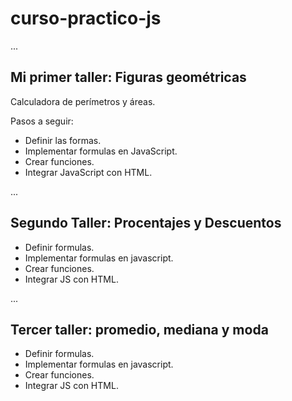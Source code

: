 # curso-practico-js

...

## Mi primer taller: Figuras geométricas
Calculadora de perímetros y áreas.

Pasos a seguir:
- Definir las formas.
- Implementar formulas en JavaScript.
- Crear funciones.
- Integrar JavaScript con HTML.

...

## Segundo Taller: Procentajes  y Descuentos


- Definir formulas.
- Implementar formulas en javascript.
- Crear funciones.
- Integrar JS con HTML.

...

## Tercer taller: promedio, mediana y moda


- Definir formulas.
- Implementar formulas en javascript.
- Crear funciones.
- Integrar JS con HTML.
